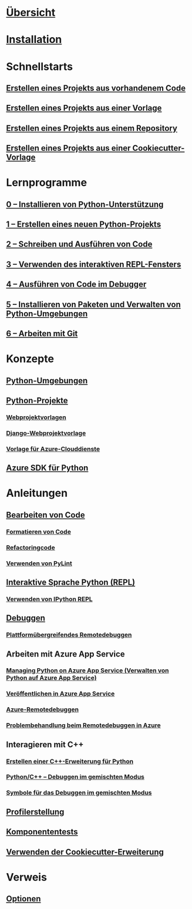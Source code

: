 # [Übersicht](overview-of-python-tools-for-visual-studio.md)
# [Installation](installing-python-support-in-visual-studio.md)
# Schnellstarts
## [Erstellen eines Projekts aus vorhandenem Code](quickstart-01-project-from-existing.md)
## [Erstellen eines Projekts aus einer Vorlage](quickstart-02-project-from-template.md)
## [Erstellen eines Projekts aus einem Repository](quickstart-03-project-from-repository.md)
## [Erstellen eines Projekts aus einer Cookiecutter-Vorlage](quickstart-04-project-from-cookiecutter.md)
# Lernprogramme
## [0 – Installieren von Python-Unterstützung](tutorial-working-with-python-in-visual-studio-step-00-installation.md)
## [1 – Erstellen eines neuen Python-Projekts](tutorial-working-with-python-in-visual-studio-step-01-create-project.md)
## [2 – Schreiben und Ausführen von Code](tutorial-working-with-python-in-visual-studio-step-02-writing-code.md)
## [ 3 – Verwenden des interaktiven REPL-Fensters](tutorial-working-with-python-in-visual-studio-step-03-interactive-repl.md)
## [4 – Ausführen von Code im Debugger](tutorial-working-with-python-in-visual-studio-step-04-debugging.md)
## [5 – Installieren von Paketen und Verwalten von Python-Umgebungen](tutorial-working-with-python-in-visual-studio-step-05-installing-packages.md)
## [6 – Arbeiten mit Git](tutorial-working-with-python-in-visual-studio-step-06-working-with-git.md)
# Konzepte
## [Python-Umgebungen](managing-python-environments-in-visual-studio.md)
## [Python-Projekte](managing-python-projects-in-visual-studio.md)
### [Webprojektvorlagen](template-web.md)
### [Django-Webprojektvorlage](template-django.md)
### [Vorlage für Azure-Clouddienste](template-azure-cloud-service.md)
## [Azure SDK für Python](azure-sdk-for-python.md)
# Anleitungen
## [Bearbeiten von Code](code-editing.md)
### [Formatieren von Code](code-formatting.md)
### [Refactoringcode](code-refactoring.md)
### [Verwenden von PyLint](code-pylint.md)
## [Interaktive Sprache Python (REPL)](interactive-repl.md)
### [Verwenden von IPython REPL](interactive-repl-ipython.md)
## [Debuggen](debugging.md)
### [Plattformübergreifendes Remotedebuggen](debugging-cross-platform-remote.md)
## Arbeiten mit Azure App Service
### [Managing Python on Azure App Service (Verwalten von Python auf Azure App Service)](managing-python-on-azure-app-service.md)
### [Veröffentlichen in Azure App Service](publishing-to-azure.md)
### [Azure-Remotedebuggen](debugging-azure-remote.md)
### [Problembehandlung beim Remotedebuggen in Azure](debugging-azure-remote-troubleshooting.md)
## Interagieren mit C++
### [Erstellen einer C++-Erweiterung für Python](working-with-c-cpp-python-in-visual-studio.md)
### [Python/C++ – Debuggen im gemischten Modus](debugging-mixed-mode.md)
### [Symbole für das Debuggen im gemischten Modus](debugging-symbols-for-mixed-mode.md)
## [Profilerstellung](profiling.md)
## [Komponententests](unit-testing.md)
## [Verwenden der Cookiecutter-Erweiterung](cookiecutter.md)
# Verweis
## [Optionen](options.md)
